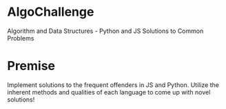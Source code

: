 # AlgoChallenge
Algorithm and Data Structures - Python and JS Solutions to Common Problems

# Premise
Implement solutions to the frequent offenders in JS and Python. Utilize the inherent methods and qualities of each language to come up with novel solutions!